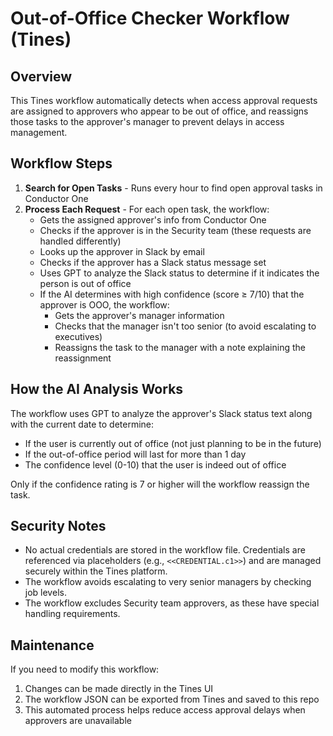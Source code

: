 # Out-of-Office Checker Workflow (Tines)

## Overview
This Tines workflow automatically detects when access approval requests are assigned to approvers who appear to be out of office, and reassigns those tasks to the approver's manager to prevent delays in access management.

## Workflow Steps

1. **Search for Open Tasks** - Runs every hour to find open approval tasks in Conductor One
2. **Process Each Request** - For each open task, the workflow:
   - Gets the assigned approver's info from Conductor One
   - Checks if the approver is in the Security team (these requests are handled differently)
   - Looks up the approver in Slack by email
   - Checks if the approver has a Slack status message set
   - Uses GPT to analyze the Slack status to determine if it indicates the person is out of office
   - If the AI determines with high confidence (score ≥ 7/10) that the approver is OOO, the workflow:
     - Gets the approver's manager information
     - Checks that the manager isn't too senior (to avoid escalating to executives)
     - Reassigns the task to the manager with a note explaining the reassignment

## How the AI Analysis Works
The workflow uses GPT to analyze the approver's Slack status text along with the current date to determine:
- If the user is currently out of office (not just planning to be in the future)
- If the out-of-office period will last for more than 1 day
- The confidence level (0-10) that the user is indeed out of office

Only if the confidence rating is 7 or higher will the workflow reassign the task.

## Security Notes
- No actual credentials are stored in the workflow file. Credentials are referenced via placeholders (e.g., `<<CREDENTIAL.c1>>`) and are managed securely within the Tines platform.
- The workflow avoids escalating to very senior managers by checking job levels.
- The workflow excludes Security team approvers, as these have special handling requirements.

## Maintenance
If you need to modify this workflow:
1. Changes can be made directly in the Tines UI
2. The workflow JSON can be exported from Tines and saved to this repo
3. This automated process helps reduce access approval delays when approvers are unavailable 